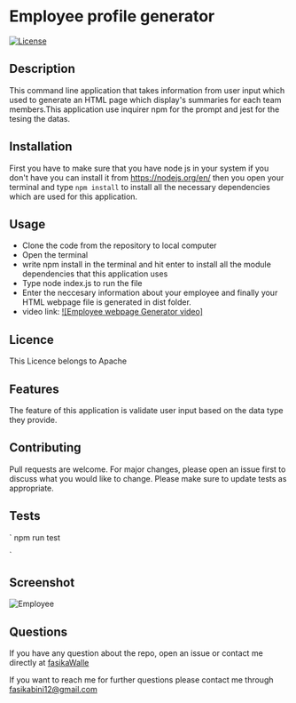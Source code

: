
# Employee profile generator
[![License](https://img.shields.io/badge/License-Apache%202.0-yellow.svg)](https://opensource.org/licenses/Apache-2.0)
## Description

This command line application that takes information from user input which  used to generate an HTML page which display's summaries for each team members.This application use inquirer npm for the prompt and jest for the tesing the datas. 

## Installation
First you have to make sure that you have node js in your system if you don't have you can install it from https://nodejs.org/en/ then you open your terminal and type `npm install` to install all the necessary dependencies which are used for this  application.
## Usage
- Clone the code from the repository to local computer
- Open the terminal
- write npm install in the terminal and hit enter to install all the module dependencies that this application uses
- Type node index.js to run the file
- Enter the neccesary information about your employee and finally your HTML webpage file is generated in dist folder.
- video link: [![Employee webpage Generator video]](https://drive.google.com/file/d/12_aU5rrJkbakcxT8YyrZ3cVJWslDxcj7/view)
 ## Licence
This Licence belongs to Apache 

## Features
The feature of this application is validate user input based on the data type they provide. 
 
## Contributing
Pull requests are welcome. For major changes, please open an issue first to discuss what you would like to change.
Please make sure to update tests as appropriate.
## Tests
`
npm run test

`

## Screenshot
![Employee](https://user-images.githubusercontent.com/73629983/107825302-7866ad80-6d48-11eb-8b49-783369c590ae.png)

## Questions
If you have any question about the repo, open an issue or contact me directly at [fasikaWalle](https://github.com/fasikaWalle/)

If you want to reach me for further questions please contact me through fasikabini12@gmail.com
    
